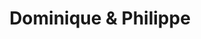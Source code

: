 ---
title: "Dominique & Philippe"
url: /saint-julien-en-genevois/dominique-et-philippe/
shop: coiffeur
---